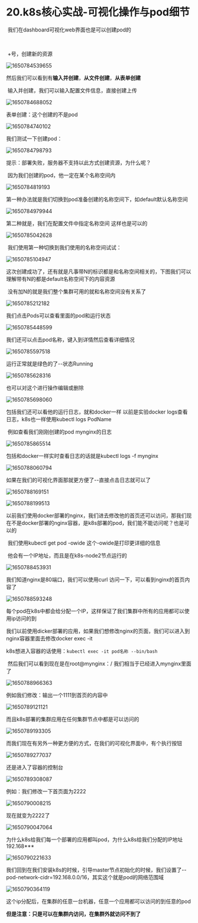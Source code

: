 # 20.k8s核心实战-可视化操作与pod细节

​	我们在dashboard可视化web界面也是可以创建pod的

​	

​	+号，创建新的资源

![1650784539655](../../.vuepress/public/images/1650784539655.png)









然后我们可以看到有**输入并创建**，**从文件创建**，**从表单创建**



​	输入并创建，我们可以输入配置文件信息，直接创建上传

![1650784688052](../../.vuepress/public/images/1650784688052.png)





 表单创建：这个创建的不是pod

![1650784740102](../../.vuepress/public/images/1650784740102.png)



我们测试一下创建pod：

![1650784798793](../../.vuepress/public/images/1650784798793.png)



提示：部署失败，服务器不支持以此方式创建资源，为什么呢？

​		因为我们创建的pod，他一定在某个名称空间内

![1650784819193](../../.vuepress/public/images/1650784819193.png)



​	第一种办法就是我们切换到pod准备创建的名称空间下，如default默认名称空间

![1650784979944](../../.vuepress/public/images/1650784979944.png)



第二种就是，我们在配置文件中指定名称空间 这样也是可以的

![1650785042628](../../.vuepress/public/images/1650785042628.png)



​	我们使用第一种切换到我们使用的名称空间试试：

![1650785104947](../../.vuepress/public/images/1650785104947.png)



这次创建成功了，还有就是凡事带N的标识都是和名称空间相关的，下图我们可以理解带有N的都是default名称空间下的内容资源

​		没有加N的就是我们整个集群可用的就和名称空间没有关系了 

![1650785212182](../../.vuepress/public/images/1650785212182.png)





我们点击Pods可以查看里面的pod和运行状态

![1650785448599](../../.vuepress/public/images/1650785448599.png)





我们还可以点击pod名称，键入到详情然后查看详细情况

![1650785597518](../../.vuepress/public/images/1650785597518.png)



运行正常就是绿色的了--状态Running

![1650785628316](../../.vuepress/public/images/1650785628316.png)



也可以对这个进行操作编辑或删除

![1650785698060](../../.vuepress/public/images/1650785698060.png)



包括我们还可以看他的运行日志，就和docker一样 以前是实验docker logs查看日志，k8s也一样使用kubectl logs  PodName

​	例如查看我们刚刚创建的pod mynginx的日志

![1650785865514](../../.vuepress/public/images/1650785865514.png)





包括和docker一样实时查看日志的话就是kubectl logs -f  mynginx

![1650788060794](../../.vuepress/public/images/1650788060794.png)





如果在我们的可视化界面那就更方便了--直接点击日志就可以了

![1650788169151](../../.vuepress/public/images/1650788169151.png)



![1650788199513](../../.vuepress/public/images/1650788199513.png)



​		以前我们使用docker部署的nginx，我们进去修改他的首页还可以访问，那我们现在不是docker部署的nginx容器，是k8s部署的pod，我们能不能访问呢？也是可以的

​	我们使用kubectl get pod -owide 这个-owide是打印更详细的信息

​	他会有一个IP地址，而且是在k8s-node2节点运行的

![1650788453931](../../.vuepress/public/images/1650788453931.png)



我们知道nginx是80端口，我们可以使用curl 访问一下，可以看到nginx的首页内容了

![1650788593248](../../.vuepress/public/images/1650788593248.png)

​	每个pod在k8s中都会给分配一个IP，这样保证了我们集群中所有的应用都可以使用ip访问的到



我们以前使用dicker部署的应用，如果我们想修改nginx的页面，我们可以进入到nginx容器里面去修改docker exec -it

​	k8s想进入容器的话使用：`kubectl exec -it pod名称 --bin/bash` 

​	然后我们可以看到现在是在root@mynginx：/  我们相当于已经进入mynginx里面了

![1650788966363](../../.vuepress/public/images/1650788966363.png)



例如我们修改：输出一个1111到首页的内容中

![1650789121121](../../.vuepress/public/images/1650789121121.png)



而且k8s部署的集群应用在任何集群节点中都是可以访问的

![1650789193305](../../.vuepress/public/images/1650789193305.png)





​	而我们现在有另外一种更方便的方式，在我们的可视化界面中，有个执行按钮

![1650789277037](../../.vuepress/public/images/1650789277037.png)





还是进入了容器的控制台

![1650789308087](../../.vuepress/public/images/1650789308087.png)





例如：我们修改一下首页面为2222

![1650790008215](../../.vuepress/public/images/1650790008215.png)



现在就变为2222了

![1650790047064](../../.vuepress/public/images/1650790047064.png)





​	为什么k8s给我们每一个部署的应用都叫pod，为什么k8s给我们分配的IP地址192.168***

![1650790221633](../../.vuepress/public/images/1650790221633.png)



我们回到在我们安装k8s的时候，引导master节点初始化的时候，我们设置了--pod-network-cidr=192.168.0.0/16，其实这个就是pod的网络范围域

![1650790364119](../../.vuepress/public/images/1650790364119.png)



​	这个ip分配后，在集群的任意一台机器，任意一个应用都可以访问的到任意的pod

​	**但是注意：只是可以在集群内访问，在集群外就访问不到了**

























































































































































































































































































































